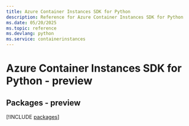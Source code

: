 ```yaml
---
title: Azure Container Instances SDK for Python
description: Reference for Azure Container Instances SDK for Python
ms.date: 05/20/2025
ms.topic: reference
ms.devlang: python
ms.service: containerinstances
---
```

# Azure Container Instances SDK for Python - preview
## Packages - preview
[!INCLUDE [packages](container-instances-index.md)]